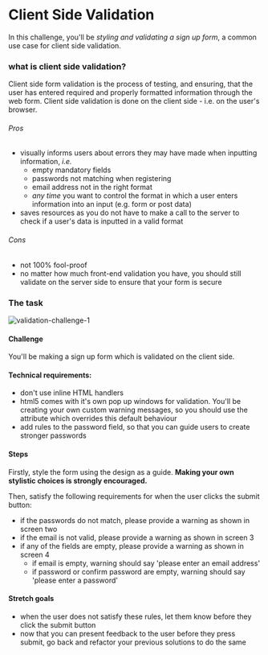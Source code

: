 # Client Side Validation
In this challenge, you'll be _styling and validating a sign up form_, a common use case for client side validation.


### what is client side validation?
Client side form validation is the process of testing, and ensuring, that the user has entered required and properly formatted information through the web form. Client side validation is done on the client side - i.e. on the user's browser.

######  Pros
* visually informs users about errors they may have made when inputting information, _i.e._
    * empty mandatory fields
    * passwords not matching when registering
    * email address not in the right format
    * _any time_ you want to control the format in which a user enters information into an input (e.g. form or post data)
* saves resources as you do not have to make a call to the server to check if a user's data is inputted in a valid format

###### Cons
* not 100% fool-proof
* no matter how much front-end validation you have, you should still validate on the server side to ensure that your form is secure  

### The task
![validation-challenge-1](https://user-images.githubusercontent.com/2305591/29023296-0c2107a2-7b65-11e7-9577-5eafb9683a4b.png)


#### Challenge
You'll be making a sign up form which is validated on the client side.

#### Technical requirements:
* don't use inline HTML handlers
* html5 comes with it's own pop up windows for validation. You'll be creating your own custom warning messages, so you should use the attribute which overrides this default behaviour
* add rules to the password field, so that you can guide users to create stronger passwords

#### Steps
Firstly, style the form using the design as a guide. **Making your own stylistic choices is strongly encouraged.**

Then, satisfy the following requirements for when the user clicks the submit button:
* if the passwords do not match, please provide a warning as shown in screen two  
* if the email is not valid, please provide a warning as shown in screen 3
* if any of the fields are empty, please provide a warning as shown in screen 4
    * if email is empty, warning should say 'please enter an email address'
    * if password or confirm password are empty, warning should say 'please enter a password'



#### Stretch goals
* when the user does not satisfy these rules, let them know before they click the submit button
* now that you can present feedback to the user before they press submit, go back and refactor your previous solutions to do the same
